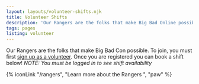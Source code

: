 ```yaml
---
layout: layouts/volunteer-shifts.njk
title: Volunteer Shifts
description: 'Our Rangers are the folks that make Big Bad Online possible. To join, sign up for a shift!'
tags: pages
listing: volunteer
---
```

Our Rangers are the folks that make Big Bad Con possible. To join, you must first [sign up as a volunteer](/volunteer-signup). Once you are registered you can book a shift below! *NOTE: You must be logged in to see shift availability*

{% iconLink "/rangers", "Learn more about the Rangers ", "paw" %}